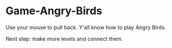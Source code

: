 # Game-Angry-Birds

Use your mouse to pull back. Y'all know how to play Angry Birds. 

Next step: make more levels and connect them. 
